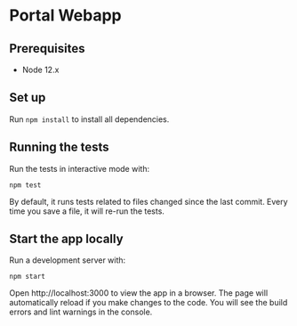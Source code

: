 # Portal Webapp

## Prerequisites

* Node 12.x

## Set up

Run `npm install` to install all dependencies.

## Running the tests

Run the tests in interactive mode with:

`npm test`

By default, it runs tests related to files changed since the last commit. Every time you save a file, it will re-run 
the tests.

## Start the app locally

Run a development server with:

`npm start`

Open http://localhost:3000 to view the app in a browser. The page will automatically reload if you make changes to the 
code. You will see the build errors and lint warnings in the console.